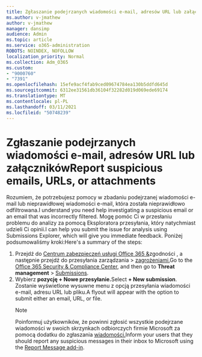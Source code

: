 ```yaml
---
title: Zgłaszanie podejrzanych wiadomości e-mail, adresów URL lub załączników
ms.author: v-jmathew
author: v-jmathew
manager: dansimp
audience: Admin
ms.topic: article
ms.service: o365-administration
ROBOTS: NOINDEX, NOFOLLOW
localization_priority: Normal
ms.collection: Adm_O365
ms.custom:
- "9000760"
- "7391"
ms.openlocfilehash: 15efe9acf4fab9ced09674784ea130b5ddfd645d
ms.sourcegitcommit: 6312ee31561db36104f32282d019d069ede69174
ms.translationtype: MT
ms.contentlocale: pl-PL
ms.lasthandoff: 03/11/2021
ms.locfileid: "50748239"
---
```

# <a name="report-suspicious-emails-urls-or-attachments"></a><span data-ttu-id="02e5b-102">Zgłaszanie podejrzanych wiadomości e-mail, adresów URL lub załączników</span><span class="sxs-lookup"><span data-stu-id="02e5b-102">Report suspicious emails, URLs, or attachments</span></span>

<span data-ttu-id="02e5b-103">Rozumiem, że potrzebujesz pomocy w zbadaniu podejrzanej wiadomości e-mail lub nieprawidłowej wiadomości e-mail, która została nieprawidłowo odfiltrowana.</span><span class="sxs-lookup"><span data-stu-id="02e5b-103">I understand you need help investigating a suspicious email or an email that was incorrectly filtered.</span></span> <span data-ttu-id="02e5b-104">Mogę pomóc Ci w przesłaniu problemu do analizy za pomocą Eksploratora przesyłania, który natychmiast udzieli Ci opinii.</span><span class="sxs-lookup"><span data-stu-id="02e5b-104">I can help you submit the issue for analysis using Submissions Explorer, which will give you immediate feedback.</span></span> <span data-ttu-id="02e5b-105">Poniżej podsumowaliśmy kroki:</span><span class="sxs-lookup"><span data-stu-id="02e5b-105">Here's a summary of the steps:</span></span>

1. <span data-ttu-id="02e5b-106">Przejdź do [Centrum zabezpieczeń usługi Office 365 &](https://go.microsoft.com/fwlink/p/?linkid=2077143)zgodności , a następnie przejdź do przesyłania zarządzania   >  [zagrożeniami.](https://go.microsoft.com/fwlink/?linkid=2101521)</span><span class="sxs-lookup"><span data-stu-id="02e5b-106">Go to the [Office 365 Security & Compliance Center](https://go.microsoft.com/fwlink/p/?linkid=2077143), and then go to **Threat management** > [Submissions](https://go.microsoft.com/fwlink/?linkid=2101521).</span></span>
2. <span data-ttu-id="02e5b-107">Wybierz **pozycję + Nowe przesyłanie.**</span><span class="sxs-lookup"><span data-stu-id="02e5b-107">Select **+ New submission**.</span></span> <span data-ttu-id="02e5b-108">Zostanie wyświetlone wysuwne menu z opcją przesyłania wiadomości e-mail, adresu URL lub pliku.</span><span class="sxs-lookup"><span data-stu-id="02e5b-108">A flyout will appear with the option to submit either an email, URL, or file.</span></span>
    > [!NOTE]
    > <span data-ttu-id="02e5b-109">Poinformuj użytkowników, że powinni zgłosić wszystkie podejrzane wiadomości w swoich skrzynkach odbiorczych firmie Microsoft za pomocą dodatku do zgłaszania [wiadomości.](https://go.microsoft.com/fwlink/?linkid=2092385)</span><span class="sxs-lookup"><span data-stu-id="02e5b-109">Inform your users that they should report any suspicious messages in their inbox to Microsoft using the [Report Message add-in](https://go.microsoft.com/fwlink/?linkid=2092385).</span></span>
